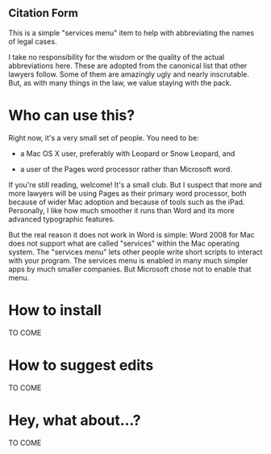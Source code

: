 Citation Form
-------------

This is a simple "services menu" item to help with abbreviating the names of legal cases.

I take no responsibility for the wisdom or the quality of the actual abbreviations here.  These are adopted from the canonical list that other lawyers follow.  Some of them are amazingly ugly and nearly inscrutable.  But, as with many things in the law, we value staying with the pack.

# Who can use this?

Right now, it's a very small set of people.  You need to be:

* a Mac OS X user, preferably with Leopard or Snow Leopard, and

* a user of the Pages word processor rather than Microsoft word.

If you're still reading, welcome! It's a small club. But I suspect that more and more lawyers will be using Pages as their primary word processor, both because of wider Mac adoption and because of tools such as the iPad.  Personally, I like how much smoother it runs than Word and its more advanced typographic features.

But the real reason it does not work in Word is simple: Word 2008 for Mac does not support what are called "services" within the Mac operating system. The "services menu" lets other people write short scripts to interact with your program.  The services menu is enabled in many much simpler apps by much smaller companies. But Microsoft chose not to enable that menu.

# How to install

TO COME

# How to suggest edits

TO COME

# Hey, what about...?

TO COME